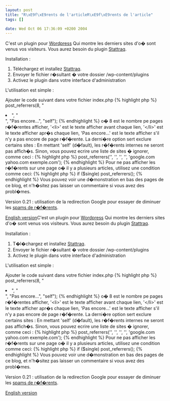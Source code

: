 ```yaml
--- 
layout: post
title: "R\xE9f\xE9rents de l'articleR\xE9f\xE9rents de l'article"
tags: []

date: Wed Oct 06 17:36:09 +0200 2004
---
```

C'est un plugin pour <a hreflang="en" href="http://wordpress.org">Wordpress</a> Qui montre les derniers sites d'o� sont venus vos visiteurs. Vous aurez besoin du plugin <a hreflang="en" href="http://randypeterman.com/StatTraq">Stattraq</a>.

Installation :
<ol>
	<li>Téléchargez et installez <a hreflang="en" href="http://randypeterman.com/StatTraq">Stattraq</a>.</li>
	<li>Envoyer le fichier r�sultant � votre dossier /wp-content/plugins</li>
	<li>Activez le plugin dans votre interface d'administration</li>
</ol>
L'utilisation est simple :

Ajouter le code suivant dans votre fichier index.php
{% highlight php %}
post_referrers(8, "<li>", "</li>", "Pas encore...", "self");
{% endhighlight %}
o� 8 est le nombre pe pages r�f�rentes   afficher, '&lt;li&gt;' est le texte   afficher avant chaque lien, '&lt;/li&gt;' est le texte   afficher apr�s chaque lien, 'Pas encore...' est le texte   afficher s'il n'y a pas encore de page r�f�rente. La derni�re option sert   exclure certains sites : En mettant 'self' (d�fault), les r�f�rents internes ne seront pas affich�s. Sinon, vous pouvez ecrire une liste de sites � ignorer, comme ceci :
{% highlight php %}
post_referrers('', '', '', '', 'google.com yahoo.com exemple.com');
{% endhighlight %}
Pour ne pas afficher les r�f�rents sur une page o� il y a plusieurs articles, utilisez une condition comme ceci:
{% highlight php %}
if ($single) post_referrers();
{% endhighlight %}
Vous pouvez voir une d�monstration en bas des pages de ce blog, et n'h�sitez pas   laisser un commentaire si vous avez des probl�mes.

Version 0.21 : utilisation de la redirection Google pour essayer de diminuer les <a href="/?p=20">spams de r�f�rents</a>.

<a hreflang="en" href="/?p=37">English version</a>C'est un plugin pour <a hreflang="en" href="http://wordpress.org">Wordpress</a> Qui montre les derniers sites d'o� sont venus vos visiteurs. Vous aurez besoin du plugin <a hreflang="en" href="http://randypeterman.com/StatTraq">Stattraq</a>.

Installation :
<ol>
	<li>T�l�chargez et installez <a hreflang="en" href="http://randypeterman.com/StatTraq">Stattraq</a>.</li>
	<li>Envoyer le fichier r�sultant � votre dossier /wp-content/plugins</li>
	<li>Activez le plugin dans votre interface d'administration</li>
</ol>
L'utilisation est simple :

Ajouter le code suivant dans votre fichier index.php
{% highlight php %}
post_referrers(8, "<li>", "</li>", "Pas encore...", "self");
{% endhighlight %}
o� 8 est le nombre pe pages r�f�rentes   afficher, '&lt;li&gt;' est le texte   afficher avant chaque lien, '&lt;/li&gt;' est le texte   afficher apr�s chaque lien, 'Pas encore...' est le texte   afficher s'il n'y a pas encore de page r�f�rente. La derni�re option sert   exclure certains sites : En mettant 'self' (d�fault), les r�f�rents internes ne seront pas affich�s. Sinon, vous pouvez ecrire une liste de sites � ignorer, comme ceci :
{% highlight php %}
post_referrers('', '', '', '', 'google.com yahoo.com exemple.com');
{% endhighlight %}
Pour ne pas afficher les r�f�rents sur une page o� il y a plusieurs articles, utilisez une condition comme ceci:
{% highlight php %}
if ($single) post_referrers();
{% endhighlight %}
Vous pouvez voir une d�monstration en bas des pages de ce blog, et n'h�sitez pas   laisser un commentaire si vous avez des probl�mes.

Version 0.21 : utilisation de la redirection Google pour essayer de diminuer les <a href="/?p=20">spams de r�f�rents</a>.

<a hreflang="en" href="/?p=37">English version</a>
